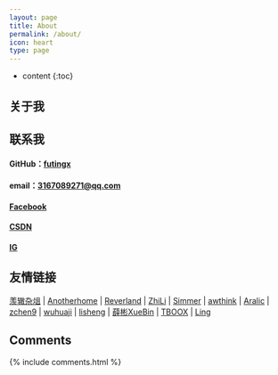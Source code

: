 ```yaml
---
layout: page
title: About
permalink: /about/
icon: heart
type: page
---
```


* content
{:toc}

## 关于我

<!-- <iframe src="https://githubbadge.appspot.com/futingx?s=1" style="border: 0;height: 142px;width: 200px;overflow: hidden;" frameBorder="0"></iframe> -->

## 联系我

#### GitHub：[futingx](https://github.com/futingx)
#### email：3167089271@qq.com
#### [Facebook](https://www.facebook.com/profile.php?id=100092209958653)
#### [CSDN](https://blog.csdn.net/weixin_74821314?spm=1000.2115.3001.5343)
#### [IG](futingxi)

## 友情链接

[羡辙杂俎](http://zhangwenli.com/blog) \| [Anotherhome](https://www.anotherhome.net) \| [Reverland](http://reverland.org/) \| [ZhiLi](http://lizhipower.github.io/) \| [Simmer](http://simmer-jun.github.io/) \| [awthink](http://awthink.net/) \| [Aralic](http://aralic.github.io/) \| [zchen9](http://www.chen9.info/) \| [wuhuaji](http://wuhuaji.me/) \| [lisheng](http://www.lishengcn.cn/) \| [薛彬XueBin](http://axuebin.com/blog/) \| [TBOOX](http://www.tboox.org/cn/) \|  [Ling](http://linglinyp.com/)

## Comments

{% include comments.html %}
